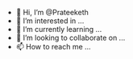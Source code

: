 - 👋 Hi, I’m @Prateeketh
- 👀 I’m interested in ...
- 🌱 I’m currently learning ...
- 💞️ I’m looking to collaborate on ...
- 📫 How to reach me ...

<!---
Prateeketh/Prateeketh is a ✨ special ✨ repository because its `README.md` (this file) appears on your GitHub profile.
You can click the Preview link to take a look at your changes.
--->
